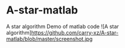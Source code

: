 # A-star-matlab
 A star algorithm Demo of matlab code
 ![A star algorithm]https://github.com/carry-xz/A-star-matlab/blob/master/screenshot.jpg

